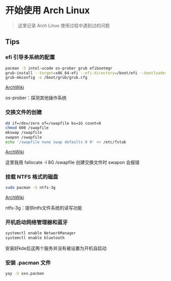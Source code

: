 # 开始使用 Arch Linux
> 这里记录 Arch Linux 使用过程中遇到过的问题

## Tips
### efi 引导多系统的配置
```bash
pacman -S intel-ucode os-prober grub efibootmgr
grub-install --target=x86_64-efi --efi-directory=/boot/efi --bootloader-id=GRUB
grub-mkconfig -o /boot/grub/grub.cfg
```
[ArchWiki](https://wiki.archlinux.org/index.php/GRUB_(%E7%AE%80%E4%BD%93%E4%B8%AD%E6%96%87))

os-prober：探测其他操作系统

### 交换文件的创建
```bash
dd if=/dev/zero of=/swapfile bs=1G count=8
chmod 600 /swapfile
mkswap /swapfile
swapon /swapfile
echo '/swapfile none swap defaults 0 0' >> /etc/fstab
```
[ArchWiki](https://wiki.archlinux.org/index.php/Swap_(%E7%AE%80%E4%BD%93%E4%B8%AD%E6%96%87))

这里我用 fallocate -l 8G /swapfile 创建交换文件时 swapon 会报错

### 挂载 NTFS 格式的磁盘
```bash
sudo pacman -S ntfs-3g
```
[ArchWiki](https://wiki.archlinux.org/index.php/NTFS-3G_(%E7%AE%80%E4%BD%93%E4%B8%AD%E6%96%87))

ntfs-3g：提供ntfs文件系统的读写功能

### 开机启动网络管理器和蓝牙
```bash
systemctl enable NetworkManager
systemctl enable bluetooth
```
安装好kde后这两个服务并没有被设置为开机自启动

### 安装 .pacman 文件
```bash
yay -U xxx.pacman
```
